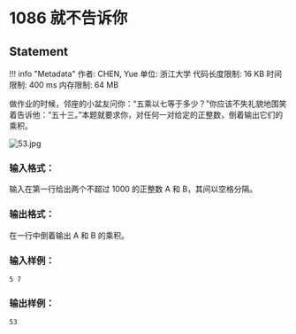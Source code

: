 
# 1086 就不告诉你

## Statement

!!! info "Metadata"
    作者: CHEN, Yue
    单位: 浙江大学
    代码长度限制: 16 KB
    时间限制: 400 ms
    内存限制: 64 MB

做作业的时候，邻座的小盆友问你：“五乘以七等于多少？”你应该不失礼貌地围笑着告诉他：“五十三。”本题就要求你，对任何一对给定的正整数，倒着输出它们的乘积。

![53.jpg](~/0c3a4497-27c3-45ea-9c8e-5a1ab2df48af.jpg)


### 输入格式：

输入在第一行给出两个不超过 1000 的正整数 A 和 B，其间以空格分隔。

### 输出格式：

在一行中倒着输出 A 和 B 的乘积。

### 输入样例：
```plaintext
5 7
```

### 输出样例：
```plaintext
53
```


